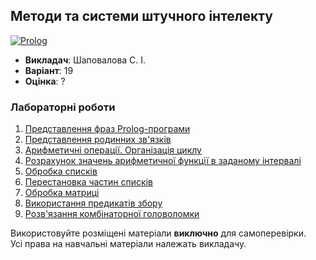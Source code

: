 ## Методи та системи штучного інтелекту

[![Prolog](https://img.shields.io/badge/Prolog-darkred?style=for-the-badge&logo=bower&logoColor=white)](#)

- **Викладач**: Шаповалова С. І.
- **Варіант**: 19
- **Оцінка**: ?

### Лабораторні роботи
  1. [Представлення фраз Prolog-програми](./Lab1/)
  2. [Представлення родинних зв'язків](./Lab2/)
  3. [Арифметичні операції. Організація циклу](./Lab3/)
  4. [Розрахунок значень арифметичної функції в заданому інтервалі](./Lab4/)
  5. [Обробка списків](./Lab5/)
  6. [Перестановка частин списків](./Lab6/)
  7. [Обробка матриці](./Lab7/)
  8. [Використання предикатів збору](./Lab8/)
  9. [Розв'язання комбінаторної головоломки](./Lab9/)

Використовуйте розміщені матеріали **виключно** для самоперевірки. <br>
Усі права на навчальні матеріали належать викладачу.
